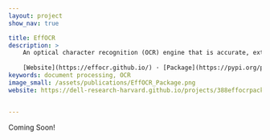 ```yaml
---
layout: project
show_nav: true

title: EffOCR
description: >
    An optical character recognition (OCR) engine that is accurate, extremely cheap to deploy, and sample-efficient to customize to novel collections, languages, and character sets. 
    
    [Website](https://effocr.github.io/) · [Package](https://pypi.org/project/efficient-ocr/) · [Paper](https://arxiv.org/abs/2304.02737) · [Github](https://github.com/dell-research-harvard/effocr)
keywords: document processing, OCR
image_small: /assets/publications/EffOCR_Package.png
website: https://dell-research-harvard.github.io/projects/388effocrpackage


---
```


Coming Soon!